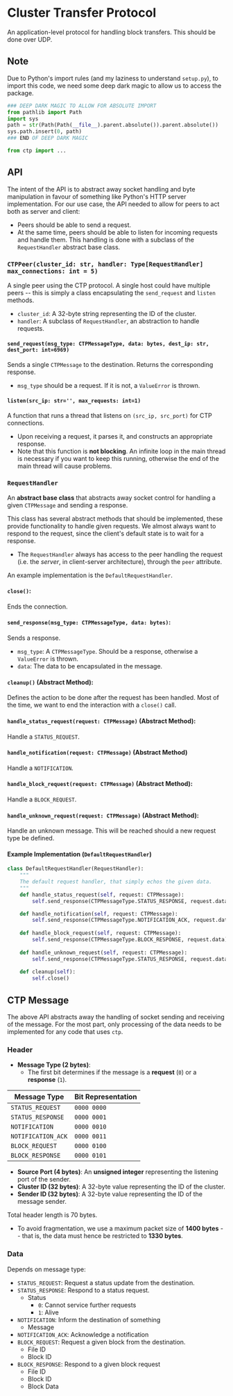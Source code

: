 # Cluster Transfer Protocol
An application-level protocol for handling block transfers. This should be done over UDP.

## Note
Due to Python's import rules (and my laziness to understand `setup.py`), to import this code, we need some deep dark magic to allow us to access the package.
```py
### DEEP DARK MAGIC TO ALLOW FOR ABSOLUTE IMPORT
from pathlib import Path
import sys
path = str(Path(Path(__file__).parent.absolute()).parent.absolute())
sys.path.insert(0, path)
### END OF DEEP DARK MAGIC

from ctp import ...
```

## API
The intent of the API is to abstract away socket handling and byte manipulation in favour of something like Python's HTTP server implementation. For our use case, the API needed to allow for peers to act both as server and client:
- Peers should be able to send a request.
- At the same time, peers should be able to listen for incoming requests and handle them. This handling is done with a subclass of the `RequestHandler` abstract base class.

### `CTPPeer(cluster_id: str, handler: Type[RequestHandler] max_connections: int = 5)`
A single peer using the CTP protocol. A single host could have multiple peers -- this is simply a class encapsulating the `send_request` and `listen` methods.
- `cluster_id`: A 32-byte string representing the ID of the cluster.
- `handler`: A subclass of `RequestHandler`, an abstraction to handle requests.

#### `send_request(msg_type: CTPMessageType, data: bytes, dest_ip: str, dest_port: int=6969)`
Sends a single `CTPMessage` to the destination. Returns the corresponding response.
- `msg_type` should be a request. If it is not, a `ValueError` is thrown.

#### `listen(src_ip: str='', max_requests: int=1)`
A function that runs a thread that listens on `(src_ip, src_port)` for CTP connections.
- Upon receiving a request, it parses it, and constructs an appropriate response.
- Note that this function is **not blocking**. An infinite loop in the main thread is necessary if you want to keep this running, otherwise the end of the main thread will cause problems.

### `RequestHandler`

An **abstract base class** that abstracts away socket control for handling a given `CTPMessage` and sending a response.

This class has several abstract methods that should be implemented, these provide functionality to handle given requests. We almost always want to respond to the request, since the client's default state is to wait for a response. 
- The `RequestHandler` always has access to the peer handling the request (i.e. the *server*, in client-server architecture), through the `peer` attribute.

An example implementation is the `DefaultRequestHandler`.

#### `close()`:
Ends the connection.

#### `send_response(msg_type: CTPMessageType, data: bytes)`: 
Sends a response.
- `msg_type`: A `CTPMessageType`. Should be a response, otherwise a `ValueError` is thrown.
- `data`: The data to be encapsulated in the message.

#### `cleanup()` (**Abstract Method**): 
Defines the action to be done after the request has been handled.
Most of the time, we want to end the interaction with a `close()` call.

#### `handle_status_request(request: CTPMessage)`  (**Abstract Method**): 
Handle a `STATUS_REQUEST`.

#### `handle_notification(request: CTPMessage)`  (**Abstract Method**)
Handle a `NOTIFICATION`.

#### `handle_block_request(request: CTPMessage)`  (**Abstract Method**): 
Handle a `BLOCK_REQUEST`.

#### `handle_unknown_request(request: CTPMessage)`  (**Abstract Method**): 
Handle an unknown message. This will be reached should a new request type be defined.

#### Example Implementation (`DefaultRequestHandler`)

```py
class DefaultRequestHandler(RequestHandler):
    """
    The default request handler, that simply echos the given data.
    """
    def handle_status_request(self, request: CTPMessage):
        self.send_response(CTPMessageType.STATUS_RESPONSE, request.data)

    def handle_notification(self, request: CTPMessage):
        self.send_response(CTPMessageType.NOTIFICATION_ACK, request.data)
    
    def handle_block_request(self, request: CTPMessage):
        self.send_response(CTPMessageType.BLOCK_RESPONSE, request.data)
    
    def handle_unknown_request(self, request: CTPMessage):
        self.send_response(CTPMessageType.STATUS_RESPONSE, request.data)
    
    def cleanup(self):
        self.close()
```

## CTP Message
The above API abstracts away the handling of socket sending and receiving of the message. For the most part, only processing of the data needs to be implemented for any code that uses `ctp`.

### Header
- **Message Type (2 bytes)**:
  - The first bit determines if the message is a **request** (`0`) or a **response** (`1`).
  
| Message Type       | Bit Representation |
| ------------------ | ------------------ |
| `STATUS_REQUEST`   | `0000 0000`        |
| `STATUS_RESPONSE`  | `0000 0001`        |
| `NOTIFICATION`     | `0000 0010`        |
| `NOTIFICATION_ACK` | `0000 0011`        |
| `BLOCK_REQUEST`    | `0000 0100`        |
| `BLOCK_RESPONSE`   | `0000 0101`        |

- **Source Port (4 bytes)**: An **unsigned integer** representing the listening port of the sender.
- **Cluster ID (32 bytes)**: A 32-byte value representing the ID of the cluster.
- **Sender ID (32 bytes)**: A 32-byte value representing the ID of the message sender.

Total header length is 70 bytes.
- To avoid fragmentation, we use a maximum packet size of **1400 bytes** -- that is, the data must hence be restricted to **1330 bytes**.

### Data
Depends on message type:
- `STATUS_REQUEST`: Request a status update from the destination.
- `STATUS_RESPONSE`: Respond to a status request.
  - Status
    - `0`: Cannot service further requests
    - `1`: Alive
- `NOTIFICATION`: Inform the destination of something
  - Message
- `NOTIFICATION_ACK`: Acknowledge a notification
- `BLOCK_REQUEST`: Request a given block from the destination.
  - File ID
  - Block ID
- `BLOCK_RESPONSE`: Respond to a given block request
  - File ID
  - Block ID
  - Block Data
